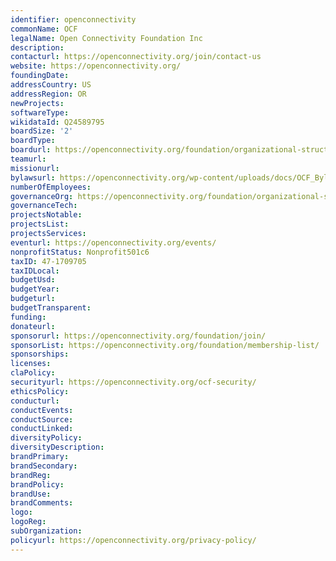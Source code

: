 ```yaml
---
identifier: openconnectivity
commonName: OCF
legalName: Open Connectivity Foundation Inc
description:
contacturl: https://openconnectivity.org/join/contact-us
website: https://openconnectivity.org/
foundingDate:
addressCountry: US
addressRegion: OR
newProjects:
softwareType:
wikidataId: Q24589795
boardSize: '2'
boardType:
boardurl: https://openconnectivity.org/foundation/organizational-structure/board-of-directors/
teamurl:
missionurl:
bylawsurl: https://openconnectivity.org/wp-content/uploads/docs/OCF_Bylaws.pdf
numberOfEmployees:
governanceOrg: https://openconnectivity.org/foundation/organizational-structure/
governanceTech:
projectsNotable:
projectsList:
projectsServices:
eventurl: https://openconnectivity.org/events/
nonprofitStatus: Nonprofit501c6
taxID: 47-1709705
taxIDLocal:
budgetUsd:
budgetYear:
budgeturl:
budgetTransparent:
funding:
donateurl:
sponsorurl: https://openconnectivity.org/foundation/join/
sponsorList: https://openconnectivity.org/foundation/membership-list/
sponsorships: 
licenses:
claPolicy:
securityurl: https://openconnectivity.org/ocf-security/
ethicsPolicy:
conducturl:
conductEvents:
conductSource:
conductLinked:
diversityPolicy:
diversityDescription:
brandPrimary:
brandSecondary:
brandReg:
brandPolicy:
brandUse:
brandComments:
logo:
logoReg:
subOrganization:
policyurl: https://openconnectivity.org/privacy-policy/
---
```


